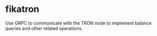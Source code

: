 # fikatron
Use GRPC to communicate with the TRON node to implement balance queries and other related operations.
